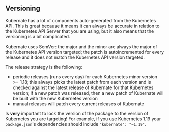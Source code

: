 ## Versioning

Kubernate has a lot of components auto-generated from the Kubernetes API. This is great because it means it can always be accurate in relation to the Kubernetes API Server that you are using, but it also means that the versioning is a bit complicated.

Kubernate uses SemVer: the major and the minor are always the major of the Kubernetes API version targeted; the patch is autoincremented for every release and it does not match the Kubernetes API version targeted.

The release strategy is the following:

-   periodic releases (runs every day) for each Kubernetes minor version >= 1.18; this always picks the latest patch from each version and is checked against the latest release of Kubernate for that Kubernetes version; if a new patch was released, then a new patch of Kubernate will be built with the new Kubernetes version
-   manual releases will patch every current releases of Kubernate

Is **very** important to lock the version of the package to the version of Kubernetes you are targeting! For example, if you use Kubernetes 1.19 your `package.json`'s dependencies should include `"kubernate": "~1.19"`.
